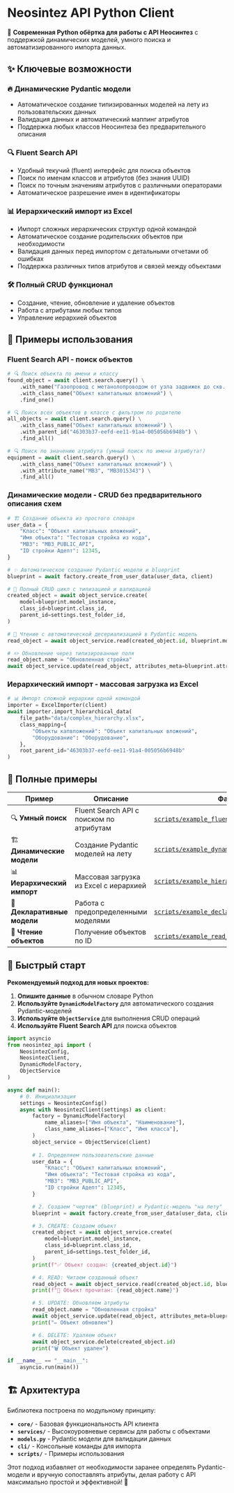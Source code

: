 # Neosintez API Python Client 

🚀 **Современная Python обёртка для работы с API Неосинтез** с поддержкой динамических моделей, умного поиска и автоматизированного импорта данных.

## ✨ Ключевые возможности

### 🔥 **Динамические Pydantic модели**
- Автоматическое создание типизированных моделей на лету из пользовательских данных
- Валидация данных и автоматический маппинг атрибутов
- Поддержка любых классов Неосинтеза без предварительного описания

### 🔍 **Fluent Search API** 
- Удобный текучий (fluent) интерфейс для поиска объектов
- Поиск по именам классов и атрибутов (без знания UUID)
- Поиск по точным значениям атрибутов с различными операторами
- Автоматическое разрешение имен в идентификаторы

### 📊 **Иерархический импорт из Excel**
- Импорт сложных иерархических структур одной командой
- Автоматическое создание родительских объектов при необходимости  
- Валидация данных перед импортом с детальными отчетами об ошибках
- Поддержка различных типов атрибутов и связей между объектами

### 🛠️ **Полный CRUD функционал**
- Создание, чтение, обновление и удаление объектов
- Работа с атрибутами любых типов
- Управление иерархией объектов

## 🎯 Примеры использования

### **Fluent Search API** - поиск объектов
```python
# 🔍 Поиск объекта по имени и классу
found_object = await client.search.query() \
    .with_name("Газопровод с метанолопроводом от узла задвижек до скв. № 24") \
    .with_class_name("Объект капитальных вложений") \
    .find_one()

# 🔍 Поиск всех объектов в классе с фильтром по родителю  
all_objects = await client.search.query() \
    .with_class_name("Объект капитальных вложений") \
    .with_parent_id("46303b37-eefd-ee11-91a4-005056b6948b") \
    .find_all()

# 🔍 Поиск по значению атрибута (умный поиск по имени атрибута!)
equipment = await client.search.query() \
    .with_class_name("Объект капитальных вложений") \
    .with_attribute_name("МВЗ", "МВЗ015343") \
    .find_all()
```

### **Динамические модели** - CRUD без предварительного описания схем
```python
# 🏗️ Создание объекта из простого словаря
user_data = {
    "Класс": "Объект капитальных вложений",
    "Имя объекта": "Тестовая стройка из кода",
    "МВЗ": "МВЗ_PUBLIC_API",
    "ID стройки Адепт": 12345,
}

# ✨ Автоматическое создание Pydantic модели и blueprint
blueprint = await factory.create_from_user_data(user_data, client)

# 🚀 Полный CRUD цикл с типизацией и валидацией
created_object = await object_service.create(
    model=blueprint.model_instance,
    class_id=blueprint.class_id,
    parent_id=settings.test_folder_id,
)

# 📖 Чтение с автоматической десериализацией в Pydantic модель
read_object = await object_service.read(created_object.id, blueprint.model_class)

# ✏️ Обновление через типизированные поля
read_object.name = "Обновленная стройка"
await object_service.update(read_object, attributes_meta=blueprint.attributes_meta)
```

### **Иерархический импорт** - массовая загрузка из Excel
```python
# 📊 Импорт сложной иерархии одной командой
importer = ExcelImporter(client)
await importer.import_hierarchical_data(
    file_path="data/complex_hierarchy.xlsx",
    class_mapping={
        "Объекты капвложений": "Объект капитальных вложений",
        "Оборудование": "Оборудование",
    },
    root_parent_id="46303b37-eefd-ee11-91a4-005056b6948b"
)
```

## 📁 Полные примеры

| Пример | Описание | Файл |
|--------|----------|------|
| 🔍 **Умный поиск** | Fluent Search API с поиском по атрибутам | [`scripts/example_fluent_search.py`](scripts/example_fluent_search.py) |
| 🏗️ **Динамические модели** | Создание Pydantic моделей на лету | [`scripts/example_dynamic_model_crud.py`](scripts/example_dynamic_model_crud.py) |
| 📊 **Иерархический импорт** | Массовая загрузка из Excel с иерархией | [`scripts/example_hierarchical_import.py`](scripts/example_hierarchical_import.py) |
| 🎨 **Декларативные модели** | Работа с предопределенными моделями | [`scripts/example_declarative_model_crud.py`](scripts/example_declarative_model_crud.py) |
| 📖 **Чтение объектов** | Получение объектов по ID | [`scripts/example_read_object_by_id.py`](scripts/example_read_object_by_id.py) |

## 🚀 Быстрый старт

**Рекомендуемый подход для новых проектов:**

1. **Опишите данные** в обычном словаре Python
2. **Используйте `DynamicModelFactory`** для автоматического создания Pydantic-моделей
3. **Используйте `ObjectService`** для выполнения CRUD операций
4. **Используйте Fluent Search API** для поиска объектов

```python
import asyncio
from neosintez_api import (
    NeosintezConfig, 
    NeosintezClient, 
    DynamicModelFactory, 
    ObjectService
)

async def main():
    # 0. Инициализация
    settings = NeosintezConfig()
    async with NeosintezClient(settings) as client:
        factory = DynamicModelFactory(
            name_aliases=["Имя объекта", "Наименование"],
            class_name_aliases=["Класс", "Имя класса"],
        )
        object_service = ObjectService(client)
        
        # 1. Определяем пользовательские данные
        user_data = {
            "Класс": "Объект капитальных вложений",
            "Имя объекта": "Тестовая стройка из кода",
            "МВЗ": "МВЗ_PUBLIC_API",
            "ID стройки Адепт": 12345,
        }

        # 2. Создаем "чертеж" (blueprint) и Pydantic-модель "на лету"
        blueprint = await factory.create_from_user_data(user_data, client)

        # 3. CREATE: Создаем объект
        created_object = await object_service.create(
            model=blueprint.model_instance,
            class_id=blueprint.class_id,
            parent_id=settings.test_folder_id,
        )
        print(f"✅ Объект создан: {created_object.id}")

        # 4. READ: Читаем созданный объект
        read_object = await object_service.read(created_object.id, blueprint.model_class)
        print(f"📖 Объект прочитан: {read_object.name}")

        # 5. UPDATE: Обновляем атрибуты
        read_object.name = "Обновленная стройка"
        await object_service.update(read_object, attributes_meta=blueprint.attributes_meta)
        print("✏️ Объект обновлен")

        # 6. DELETE: Удаляем объект
        await object_service.delete(created_object.id)
        print("🗑️ Объект удален")

if __name__ == "__main__":
    asyncio.run(main())
```

## 🏗️ Архитектура

Библиотека построена по модульному принципу:

- **`core/`** - Базовая функциональность API клиента
- **`services/`** - Высокоуровневые сервисы для работы с объектами
- **`models.py`** - Pydantic модели для валидации данных  
- **`cli/`** - Консольные команды для импорта
- **`scripts/`** - Примеры использования

Этот подход избавляет от необходимости заранее определять Pydantic-модели и вручную сопоставлять атрибуты, делая работу с API максимально простой и эффективной! 🎯
